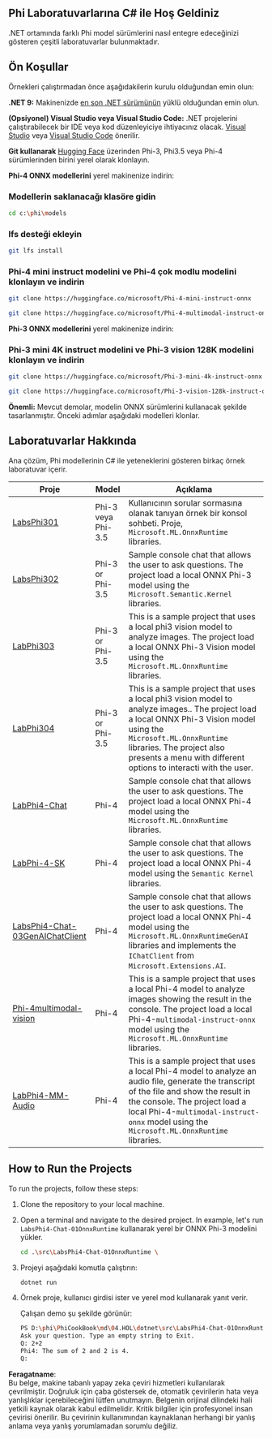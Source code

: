 ## Phi Laboratuvarlarına C# ile Hoş Geldiniz

.NET ortamında farklı Phi model sürümlerini nasıl entegre edeceğinizi gösteren çeşitli laboratuvarlar bulunmaktadır.

## Ön Koşullar

Örnekleri çalıştırmadan önce aşağıdakilerin kurulu olduğundan emin olun:

**.NET 9:** Makinenizde [en son .NET sürümünün](https://dotnet.microsoft.com/download/dotnet?WT.mc_id=aiml-137032-kinfeylo) yüklü olduğundan emin olun.

**(Opsiyonel) Visual Studio veya Visual Studio Code:** .NET projelerini çalıştırabilecek bir IDE veya kod düzenleyiciye ihtiyacınız olacak. [Visual Studio](https://visualstudio.microsoft.com?WT.mc_id=aiml-137032-kinfeylo) veya [Visual Studio Code](https://code.visualstudio.com?WT.mc_id=aiml-137032-kinfeylo) önerilir.

**Git kullanarak** [Hugging Face](https://huggingface.co/collections/lokinfey/phi-4-family-679c6f234061a1ab60f5547c) üzerinden Phi-3, Phi3.5 veya Phi-4 sürümlerinden birini yerel olarak klonlayın.

**Phi-4 ONNX modellerini** yerel makinenize indirin:

### Modellerin saklanacağı klasöre gidin

```bash
cd c:\phi\models
```

### lfs desteği ekleyin

```bash
git lfs install 
```

### Phi-4 mini instruct modelini ve Phi-4 çok modlu modelini klonlayın ve indirin

```bash
git clone https://huggingface.co/microsoft/Phi-4-mini-instruct-onnx

git clone https://huggingface.co/microsoft/Phi-4-multimodal-instruct-onnx
```

**Phi-3 ONNX modellerini** yerel makinenize indirin:

### Phi-3 mini 4K instruct modelini ve Phi-3 vision 128K modelini klonlayın ve indirin

```bash
git clone https://huggingface.co/microsoft/Phi-3-mini-4k-instruct-onnx

git clone https://huggingface.co/microsoft/Phi-3-vision-128k-instruct-onnx-cpu
```

**Önemli:** Mevcut demolar, modelin ONNX sürümlerini kullanacak şekilde tasarlanmıştır. Önceki adımlar aşağıdaki modelleri klonlar.

## Laboratuvarlar Hakkında

Ana çözüm, Phi modellerinin C# ile yeteneklerini gösteren birkaç örnek laboratuvar içerir.

| Proje | Model | Açıklama |
| ------------ | -----------| ----------- |
| [LabsPhi301](../../../../../md/04.HOL/dotnet/src/LabsPhi301) | Phi-3 veya Phi-3.5 | Kullanıcının sorular sormasına olanak tanıyan örnek bir konsol sohbeti. Proje, `Microsoft.ML.OnnxRuntime` libraries. |
| [LabsPhi302](../../../../../md/04.HOL/dotnet/src/LabsPhi302) | Phi-3 or Phi-3.5 | Sample console chat that allows the user to ask questions. The project load a local ONNX Phi-3 model using the `Microsoft.Semantic.Kernel` libraries. |
| [LabPhi303](../../../../../md/04.HOL/dotnet/src/LabsPhi303) | Phi-3 or Phi-3.5 | This is a sample project that uses a local phi3 vision model to analyze images. The project load a local ONNX Phi-3 Vision model using the `Microsoft.ML.OnnxRuntime` libraries. |
| [LabPhi304](../../../../../md/04.HOL/dotnet/src/LabsPhi304) | Phi-3 or Phi-3.5 | This is a sample project that uses a local phi3 vision model to analyze images.. The project load a local ONNX Phi-3 Vision model using the `Microsoft.ML.OnnxRuntime` libraries. The project also presents a menu with different options to interacti with the user. | 
| [LabPhi4-Chat](../../../../../md/04.HOL/dotnet/src/LabsPhi4-Chat-01OnnxRuntime) | Phi-4 | Sample console chat that allows the user to ask questions. The project load a local ONNX Phi-4 model using the `Microsoft.ML.OnnxRuntime` libraries. |
| [LabPhi-4-SK](../../../../../md/04.HOL/dotnet/src/LabsPhi4-Chat-02SK) | Phi-4 | Sample console chat that allows the user to ask questions. The project load a local ONNX Phi-4 model using the `Semantic Kernel` libraries. |
| [LabsPhi4-Chat-03GenAIChatClient](../../../../../md/04.HOL/dotnet/src/LabsPhi4-Chat-03GenAIChatClient) | Phi-4 | Sample console chat that allows the user to ask questions. The project load a local ONNX Phi-4 model using the `Microsoft.ML.OnnxRuntimeGenAI` libraries and implements the `IChatClient` from `Microsoft.Extensions.AI`. |
| [Phi-4multimodal-vision](../../../../../md/04.HOL/dotnet/src/LabsPhi4-MultiModal-01Images) | Phi-4 | This is a sample project that uses a local Phi-4 model to analyze images showing the result in the console. The project load a local Phi-4-`multimodal-instruct-onnx` model using the `Microsoft.ML.OnnxRuntime` libraries. |
| [LabPhi4-MM-Audio](../../../../../md/04.HOL/dotnet/src/LabsPhi4-MultiModal-02Audio) | Phi-4 |This is a sample project that uses a local Phi-4 model to analyze an audio file, generate the transcript of the file and show the result in the console. The project load a local Phi-4-`multimodal-instruct-onnx` model using the `Microsoft.ML.OnnxRuntime` libraries. |

## How to Run the Projects

To run the projects, follow these steps:

1. Clone the repository to your local machine.

1. Open a terminal and navigate to the desired project. In example, let's run `LabsPhi4-Chat-01OnnxRuntime` kullanarak yerel bir ONNX Phi-3 modelini yükler.

    ```bash
    cd .\src\LabsPhi4-Chat-01OnnxRuntime \
    ```

1. Projeyi aşağıdaki komutla çalıştırın:

    ```bash
    dotnet run
    ```

1. Örnek proje, kullanıcı girdisi ister ve yerel mod kullanarak yanıt verir.

   Çalışan demo şu şekilde görünür:

   ```bash
   PS D:\phi\PhiCookBook\md\04.HOL\dotnet\src\LabsPhi4-Chat-01OnnxRuntime> dotnet run
   Ask your question. Type an empty string to Exit.
   Q: 2+2
   Phi4: The sum of 2 and 2 is 4.
   Q:
   ```

**Feragatname**:  
Bu belge, makine tabanlı yapay zeka çeviri hizmetleri kullanılarak çevrilmiştir. Doğruluk için çaba göstersek de, otomatik çevirilerin hata veya yanlışlıklar içerebileceğini lütfen unutmayın. Belgenin orijinal dilindeki hali yetkili kaynak olarak kabul edilmelidir. Kritik bilgiler için profesyonel insan çevirisi önerilir. Bu çevirinin kullanımından kaynaklanan herhangi bir yanlış anlama veya yanlış yorumlamadan sorumlu değiliz.